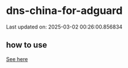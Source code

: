 # dns-china-for-adguard

Last updated on: 2025-03-02 00:26:00.856834

## how to use

[See here](https://github.com/AdguardTeam/AdGuardHome/wiki/Configuration#upstreams-from-file)